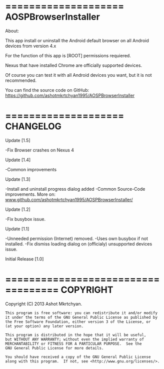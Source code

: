====================
AOSPBrowserInstaller
====================

About:

This app install or uninstall the Android default browser on all Android devices from version  4.x 

For the function of this app is [ROOT] permissions requiered.

Nexus that have installed Chrome are officially supported devices.  

Of course you can test it with all Android devices you want, but it is not recommended.

You can find the source code on GitHub: https://github.com/ashotmkrtchyan1995/AOSPBrowserInstaller

====================
CHANGELOG
====================

Update [1.5]

-Fix Browser crashes on Nexus 4

Update [1.4]

-Common improvements

Update [1.3]

-Install and uninstall progress dialog added
-Common Source-Code improvements. More on: www.github.com/ashotmkrtchyan1995/AOSPBrowserInstaller/

Update [1.2]

-Fix busybox issue.

Update [1.1]

-Unneeded permission (Internet) removed.
-Uses own busybox if not installed.
-Fix dismiss loading dialog on (officialy) unsupported devices issue.

Initial Release [1.0]

===================================
COPYRIGHT
===================================

Copyright (C) 2013  Ashot Mkrtchyan.

    This program is free software: you can redistribute it and/or modify
    it under the terms of the GNU General Public License as published by
    the Free Software Foundation, either version 3 of the License, or
    (at your option) any later version.

    This program is distributed in the hope that it will be useful,
    but WITHOUT ANY WARRANTY; without even the implied warranty of
    MERCHANTABILITY or FITNESS FOR A PARTICULAR PURPOSE.  See the
    GNU General Public License for more details.

    You should have received a copy of the GNU General Public License
    along with this program.  If not, see <http://www.gnu.org/licenses/>.
